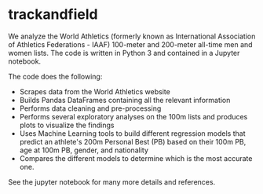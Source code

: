 # trackandfield

We analyze the World Athletics (formerly known as International Association of Athletics Federations - IAAF) 100-meter and 200-meter all-time men and women lists. The code is written in Python 3 and contained in a Jupyter notebook.  

The code does the following:  

- Scrapes data from the World Athletics website  
- Builds Pandas DataFrames containing all the relevant information  
- Performs data cleaning and pre-processing
- Performs several exploratory analyses on the 100m lists and produces plots to visualize the findings  
- Uses Machine Learning tools to build different regression models that predict an athlete's 200m Personal Best (PB) based on their 100m PB, age at 100m PB, gender, and nationality 
- Compares the different models to determine which is the most accurate one.  
  
See the jupyter notebook for many more details and references.
